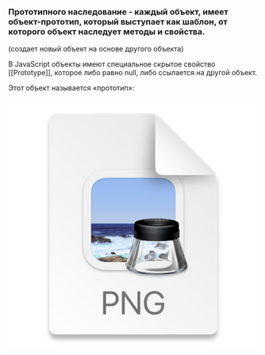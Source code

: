 ### Прототипного наследование - каждый объект, имеет объект-прототип, который выступает как шаблон, от которого объект наследует методы и свойства. 

(создает новый объект на основе другого объекта)

В JavaScript объекты имеют специальное скрытое свойство [[Prototype]], которое либо равно null, либо ссылается на другой объект. 

Этот объект называется «прототип»:

![img.png](img.png)